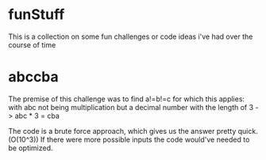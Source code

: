 # funStuff
This is a collection on some fun challenges or code ideas i've had over the course of time

# abccba
The premise of this challenge was to find a!=b!=c for which this applies:
with abc not being multiplication but a decimal number with the length of 3 -> abc * 3 = cba

The code is a brute force approach, which gives us the answer pretty quick. (O(10^3))
If there were more possible inputs the code would've needed to be optimized.
